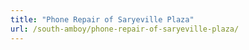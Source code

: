 ```yaml
---
title: "Phone Repair of Saryeville Plaza"
url: /south-amboy/phone-repair-of-saryeville-plaza/
---
```


